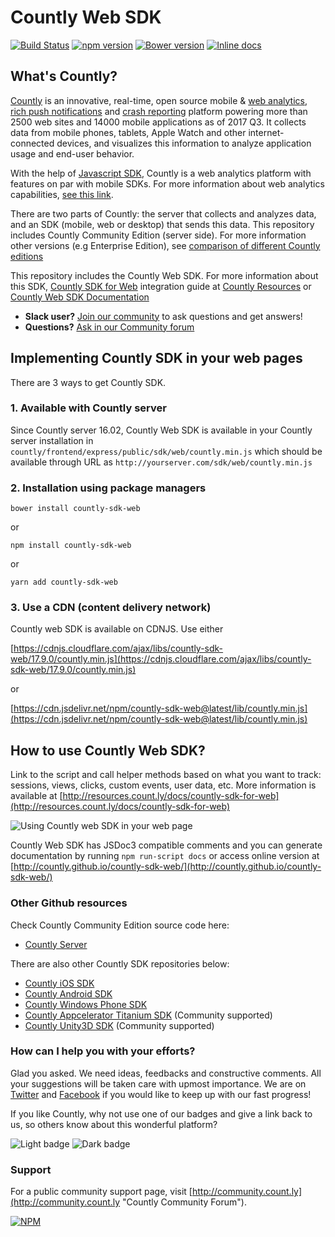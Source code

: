 # Countly Web SDK 
[![Build Status](https://api.travis-ci.org/Countly/countly-sdk-web.png)](https://travis-ci.org/Countly/countly-sdk-web) [![npm version](https://badge.fury.io/js/countly-sdk-web.svg)](https://badge.fury.io/js/countly-sdk-web) [![Bower version](https://badge.fury.io/bo/countly-sdk-web.svg)](https://badge.fury.io/bo/countly-sdk-web) [![Inline docs](http://inch-ci.org/github/Countly/countly-sdk-web.svg?branch=master)](http://inch-ci.org/github/Countly/countly-sdk-web)

## What's Countly?
[Countly](http://count.ly) is an innovative, real-time, open source mobile & [web analytics](http://count.ly/web-analytics), [rich push notifications](http://count.ly/push-notifications) and [crash reporting](http://count.ly/crash-reports) platform powering more than 2500 web sites and 14000 mobile applications as of 2017 Q3. It collects data from mobile phones, tablets, Apple Watch and other internet-connected devices, and visualizes this information to analyze application usage and end-user behavior. 

With the help of [Javascript SDK](http://github.com/countly/countly-sdk-web), Countly is a web analytics platform with features on par with mobile SDKs. For more information about web analytics capabilities, [see this link](http://count.ly/web-analytics).

There are two parts of Countly: the server that collects and analyzes data, and an SDK (mobile, web or desktop) that sends this data. This repository includes Countly Community Edition (server side). For more information other versions (e.g Enterprise Edition), see [comparison of different Countly editions](https://count.ly/compare)

This repository includes the Countly Web SDK. For more information about this SDK, [Countly SDK for Web](http://resources.count.ly/v1.0/docs/countly-sdk-for-web) integration guide at [Countly Resources](http://resources.count.ly) or [Countly Web SDK Documentation](http://countly.github.io/countly-sdk-web/)

* **Slack user?** [Join our community](http://slack.count.ly:3000/) to ask questions and get answers!
* **Questions?** [Ask in our Community forum](http://community.count.ly)

## Implementing Countly SDK in your web pages

There are 3 ways to get Countly SDK.

### 1. Available with Countly server
Since Countly server 16.02, Countly Web SDK is available in your Countly server installation in `countly/frontend/express/public/sdk/web/countly.min.js` which should be available through URL as `http://yourserver.com/sdk/web/countly.min.js`

### 2. Installation using package managers

    bower install countly-sdk-web
or

    npm install countly-sdk-web
or

    yarn add countly-sdk-web
    
### 3. Use a CDN (content delivery network)

Countly web SDK is available on CDNJS. Use either

[https://cdnjs.cloudflare.com/ajax/libs/countly-sdk-web/17.9.0/countly.min.js](https://cdnjs.cloudflare.com/ajax/libs/countly-sdk-web/17.9.0/countly.min.js)

or

[https://cdn.jsdelivr.net/npm/countly-sdk-web@latest/lib/countly.min.js](https://cdn.jsdelivr.net/npm/countly-sdk-web@latest/lib/countly.min.js)

## How to use Countly Web SDK?

Link to the script and call helper methods based on what you want to track: sessions, views, clicks, custom events, user data, etc. More information is available at [http://resources.count.ly/docs/countly-sdk-for-web](http://resources.count.ly/docs/countly-sdk-for-web)

![Using Countly web SDK in your web page](http://count.ly/wp-content/uploads/2017/01/countly-web-sdk.png)

Countly Web SDK has JSDoc3 compatible comments and you can generate documentation by running `npm run-script docs` or access online version at [http://countly.github.io/countly-sdk-web/](http://countly.github.io/countly-sdk-web/)

### Other Github resources ###

Check Countly Community Edition source code here: 

- [Countly Server](https://github.com/Countly/countly-server)

There are also other Countly SDK repositories below:

- [Countly iOS SDK](https://github.com/Countly/countly-sdk-ios)
- [Countly Android SDK](https://github.com/Countly/countly-sdk-android)
- [Countly Windows Phone SDK](https://github.com/Countly/countly-sdk-windows-phone)
- [Countly Appcelerator Titanium SDK](https://github.com/euforic/Titanium-Count.ly) (Community supported)
- [Countly Unity3D SDK](https://github.com/Countly/countly-sdk-unity) (Community supported)

### How can I help you with your efforts?

Glad you asked. We need ideas, feedbacks and constructive comments. All your suggestions will be taken care with upmost importance. We are on [Twitter](http://twitter.com/gocountly) and [Facebook](http://www.facebook.com/Countly) if you would like to keep up with our fast progress!

If you like Countly, why not use one of our badges and give a link back to us, so others know about this wonderful platform? 

![Light badge](https://count.ly/wp-content/uploads/2014/10/countly_badge_5.png)  ![Dark badge](https://count.ly/wp-content/uploads/2014/10/countly_badge_6.png)

### Support

For a public community support page, visit [http://community.count.ly](http://community.count.ly "Countly Community Forum").

[![NPM](https://nodei.co/npm/countly-sdk-web.png?downloads=true&downloadRank=true&stars=true)](https://nodei.co/npm/countly-sdk-web/)

